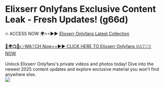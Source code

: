 # Elixserr Onlyfans Exclusive Content Leak - Fresh Updates! (g66d)

🔥 ACCESS NOW 🌍==►► <a href="https://tinyurl.com/kvy9nzfs" rel="nofollow">Elixserr Onlyfans Latest Collection</a>
<br><br>
[🔴🌍📺📱👉WA𝚃CH Now==►► CLICK HERE TO Elixserr Onlyfans 𝚆𝙰𝚃𝙲𝙷 NOW](https://tinyurl.com/kvy9nzfs)
<br><br>
Unlock Elixserr Onlyfans's private videos and photos today! Dive into the newest 2025 content updates and explore exclusive material you won’t find anywhere else.
<br>
<a href="https://tinyurl.com/kvy9nzfs" rel="nofollow" data-target="animated-image.originalLink"><img src="https://camo.githubusercontent.com/8a4f000d20f83aca3bf7ec5f350d767afa0574a8a352519fd8cfa583a6f93a33/68747470733a2f2f692e696d6775722e636f6d2f644a486b345a712e676966" data-canonical-src="https://i.imgur.com/dJHk4Zq.gif" style="max-width: 100%; display: inline-block;" data-target="animated-image.originalImage"></a>
<br>
